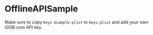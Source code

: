 # OfflineAPISample

Make sure to copy `Keys-example.plist` to `Keys.plist` and add your own IGDB.com API key.
